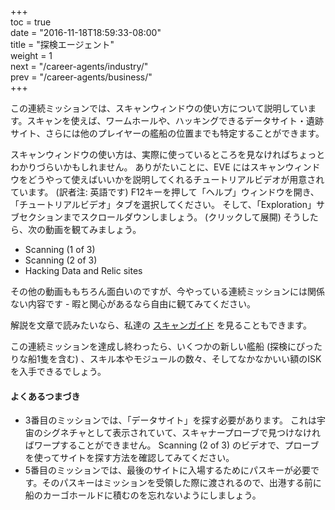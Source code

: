 +++  
toc = true  
date = "2016-11-18T18:59:33-08:00"  
title = "探検エージェント"  
weight = 1  
next = "/career-agents/industry/"  
prev = "/career-agents/business/"  
+++

この連続ミッションでは、スキャンウィンドウの使い方について説明しています。スキャンを使えば、ワームホールや、ハッキングできるデータサイト・遺跡サイト、さらには他のプレイヤーの艦船の位置までも特定することができます。

スキャンウィンドウの使い方は、実際に使っているところを見なければちょっとわかりづらいかもしれません。 ありがたいことに、EVE にはスキャンウィンドウをどうやって使えばいいかを説明してくれるチュートリアルビデオが用意されています。 (訳者注: 英語です) F12キーを押して「ヘルプ」ウィンドウを開き、「チュートリアルビデオ」タブを選択してください。 そして、「Exploration」サブセクションまでスクロールダウンしましょう。 (クリックして展開) そうしたら、次の動画を観てみましょう。

- Scanning (1 of 3)
- Scanning (2 of 3)
- Hacking Data and Relic sites

その他の動画ももちろん面白いのですが、今やっている連続ミッションには関係ない内容です - 暇と関心があるなら自由に観てみてください。

解説を文章で読みたいなら、私達の [スキャンガイド](/reference/scanning/) を見ることもできます。

この連続ミッションを達成し終わったら、いくつかの新しい艦船 (探検にぴったりな船1隻を含む) 、スキル本やモジュールの数々、そしてなかなかいい額のISKを入手できるでしょう。

#### よくあるつまづき

- 3番目のミッションでは、「データサイト」を探す必要があります。 これは宇宙のシグネチャとして表示されていて、スキャナープローブで見つけなければワープすることができません。 Scanning (2 of 3) のビデオで、プローブを使ってサイトを探す方法を確認してみてください。
- 5番目のミッションでは、最後のサイトに入場するためにパスキーが必要です。そのパスキーはミッションを受領した際に渡されるので、出港する前に船のカーゴホールドに積むのを忘れないようにしましょう。